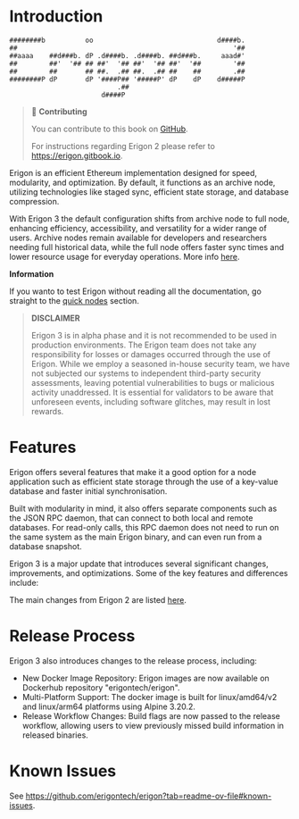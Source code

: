 # Introduction
             
	########b          oo                               d####b. 
	##                                                      '## 
	##aaaa    ##d###b. dP .d####b. .d####b. ##d###b.     aaad#' 
	##        ##'  '## ## ##'  '## ##'  '## ##'  '##        '## 
	##        ##       ## ##.  .## ##.  .## ##    ##        .## 
	########P dP       dP '####P## '#####P' dP    dP    d#####P 
	                           .##                              
	                       d####P    

> 📖 **Contributing**
>
> You can contribute to this book on [GitHub](https://github.com/erigontech/docs).
>  
> For instructions regarding Erigon 2 please refer to <https://erigon.gitbook.io>.

Erigon is an efficient Ethereum implementation designed for speed, modularity, and optimization. By default, it functions as an archive node, utilizing technologies like staged sync, efficient state storage, and database compression.

With Erigon 3 the default configuration shifts from archive node to full node, enhancing efficiency, accessibility, and versatility for a wider range of users. Archive nodes remain available for developers and researchers needing full historical data, while the full node offers faster sync times and lower resource usage for everyday operations. More info [here](https://erigon.tech/announcing-erigon-v3-alpha-6-focus-on-staking-and-full-node-performance/).

<div class="warning">

**Information**

If you wanto to test Erigon without reading all the documentation, go straight to the [quick nodes](quick_nodes.md) section.

</div>

> **DISCLAIMER**
>
> Erigon 3 is in alpha phase and it is not recommended to be used in production environments. The Erigon team does not take any responsibility for losses or damages occurred through the use of Erigon. While we employ a seasoned in-house security team, we have not subjected our systems to independent third-party security assessments, leaving potential vulnerabilities to bugs or malicious activity unaddressed. It is essential for validators to be aware that unforeseen events, including software glitches, may result in lost rewards.

# Features

Erigon offers several features that make it a good option for a node application such as efficient state storage through the use of a key-value database and faster initial synchronisation.

Built with modularity in mind, it also offers separate components such as the JSON RPC daemon, that can connect to both local and remote databases. For read-only calls, this RPC daemon does not need to run on the same system as the main Erigon binary, and can even run from a database snapshot.

Erigon 3 is a major update that introduces several significant changes, improvements, and optimizations. Some of the key features and differences include:

The main changes from Erigon 2 are listed [here](https://github.com/erigontech/erigon?tab=readme-ov-file#erigon3-changes-from-erigon2).

# Release Process

Erigon 3 also introduces changes to the release process, including:
* New Docker Image Repository: Erigon images are now available on Dockerhub repository "erigontech/erigon".
* Multi-Platform Support: The docker image is built for linux/amd64/v2 and linux/arm64 platforms using Alpine 3.20.2.
* Release Workflow Changes: Build flags are now passed to the release workflow, allowing users to view previously missed build information in released binaries.

# Known Issues

See <https://github.com/erigontech/erigon?tab=readme-ov-file#known-issues>.